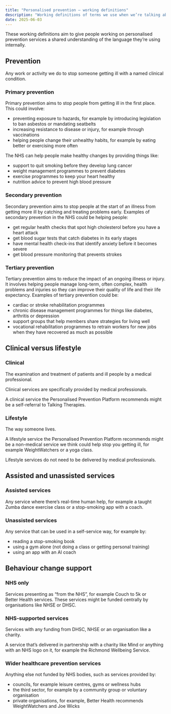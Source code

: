 ```yaml
---
title: "Personalised prevention – working definitions"
description: "Working definitions of terms we use when we’re talking about personalised prevention"
date: 2025-06-03
---
```


These working definitions aim to give people working on personalised prevention services a shared understanding of the language they’re using internally.

## Prevention

Any work or activity we do to stop someone getting ill with a named clinical condition.

### Primary prevention

Primary prevention aims to stop people from getting ill in the first place. This could involve:

* preventing exposure to hazards, for example by introducing legislation to ban asbestos or mandating seatbelts
* increasing resistance to disease or injury, for example through vaccinations
* helping people change their unhealthy habits, for example by eating better or exercising more often

The NHS can help people make healthy changes by providing things like:

* support to quit smoking before they develop lung cancer
* weight management programmes to prevent diabetes
* exercise programmes to keep your heart healthy
* nutrition advice to prevent high blood pressure

### Secondary prevention

Secondary prevention aims to stop people at the start of an illness from getting more ill by catching and treating problems early. Examples of secondary prevention in the NHS could be helping people:

* get regular health checks that spot high cholesterol before you have a heart attack
* get blood sugar tests that catch diabetes in its early stages
* have mental health check-ins that identify anxiety before it becomes severe
* get blood pressure monitoring that prevents strokes

### Tertiary prevention

Tertiary prevention aims to reduce the impact of an ongoing illness or injury. It involves helping people manage long-term, often complex, health problems and injuries so they can improve their quality of life and their life expectancy. Examples of tertiary prevention could be:

* cardiac or stroke rehabilitation programmes
* chronic disease management programmes for things like diabetes, arthritis or depression
* support groups that help members share strategies for living well
* vocational rehabilitation programmes to retrain workers for new jobs when they have recovered as much as possible

## Clinical versus lifestyle

### Clinical

The examination and treatment of patients and ill people by a medical professional.

Clinical services are specifically provided by medical professionals.

A clinical service the Personalised Prevention Platform recommends might be a self-referral to Talking&nbsp;Therapies.

### Lifestyle

The way someone lives.

A lifestyle service the Personalised Prevention Platform recommends might be a non-medical service we think could help stop you getting ill, for example WeightWatchers or a yoga class.

Lifestyle services do not need to be delivered by medical professionals.

## Assisted and unassisted services

### Assisted services

Any service where there’s real-time human help, for example a taught Zumba dance exercise class or a stop-smoking app with a coach.

### Unassisted services

Any service that can be used in a self-service way, for example by:
* reading a stop-smoking book
* using a gym alone (not doing a class or getting personal training)
* using an app with an AI coach

## Behaviour change support

### NHS only

Services presenting as “from the NHS”, for example Couch&nbsp;to&nbsp;5k or Better&nbsp;Health services. These services might be funded centrally by organisations like NHSE or DHSC.

### NHS-supported services

Services with any funding from DHSC, NHSE or an organisation like a charity.

A service that’s delivered in partnership with a charity like Mind or anything with an NHS logo on it, for example the Richmond&nbsp;Wellbeing&nbsp;Service.

### Wider healthcare prevention services

Anything else not funded by NHS bodies, such as services provided by:
* councils, for example leisure centres, gyms or wellness hubs
* the third sector, for example by a community group or voluntary organisation
* private organisations, for example, Better&nbsp;Health recommends WeightWatchers and Joe&nbsp;Wicks
